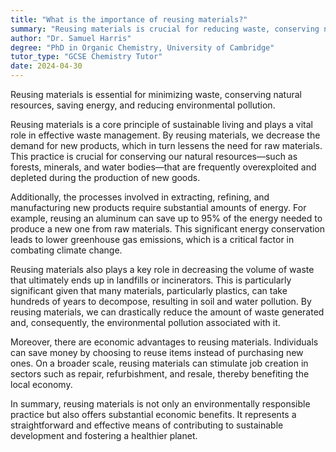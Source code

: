 ```yaml
---
title: "What is the importance of reusing materials?"
summary: "Reusing materials is crucial for reducing waste, conserving natural resources, saving energy, and mitigating environmental pollution."
author: "Dr. Samuel Harris"
degree: "PhD in Organic Chemistry, University of Cambridge"
tutor_type: "GCSE Chemistry Tutor"
date: 2024-04-30
---
```


Reusing materials is essential for minimizing waste, conserving natural resources, saving energy, and reducing environmental pollution.

Reusing materials is a core principle of sustainable living and plays a vital role in effective waste management. By reusing materials, we decrease the demand for new products, which in turn lessens the need for raw materials. This practice is crucial for conserving our natural resources—such as forests, minerals, and water bodies—that are frequently overexploited and depleted during the production of new goods.

Additionally, the processes involved in extracting, refining, and manufacturing new products require substantial amounts of energy. For example, reusing an aluminum can save up to $95\%$ of the energy needed to produce a new one from raw materials. This significant energy conservation leads to lower greenhouse gas emissions, which is a critical factor in combating climate change.

Reusing materials also plays a key role in decreasing the volume of waste that ultimately ends up in landfills or incinerators. This is particularly significant given that many materials, particularly plastics, can take hundreds of years to decompose, resulting in soil and water pollution. By reusing materials, we can drastically reduce the amount of waste generated and, consequently, the environmental pollution associated with it.

Moreover, there are economic advantages to reusing materials. Individuals can save money by choosing to reuse items instead of purchasing new ones. On a broader scale, reusing materials can stimulate job creation in sectors such as repair, refurbishment, and resale, thereby benefiting the local economy.

In summary, reusing materials is not only an environmentally responsible practice but also offers substantial economic benefits. It represents a straightforward and effective means of contributing to sustainable development and fostering a healthier planet.
    